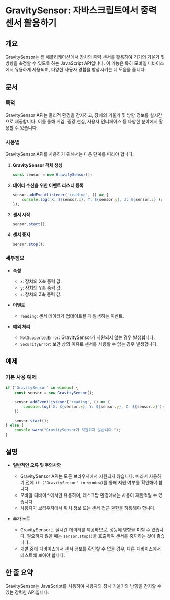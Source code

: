 <!--
Meta Description: # GravitySensor: 자바스크립트에서 중력 센서 활용하기 ## 개요 GravitySensor는 웹 애플리케이션에서 장치의 중력 센서를 활용하여 기기의 기울기 및 방향을 측정할 수 있도록 하는 JavaScript API입니다. 이 기능은 특히 모바일 디바이스에서...
Meta Keywords: sensor, gravitysensor, javascript, 장치의, 합니다
-->

# GravitySensor: 자바스크립트에서 중력 센서 활용하기

## 개요
GravitySensor는 웹 애플리케이션에서 장치의 중력 센서를 활용하여 기기의 기울기 및 방향을 측정할 수 있도록 하는 JavaScript API입니다. 이 기능은 특히 모바일 디바이스에서 유용하게 사용되며, 다양한 사용자 경험을 향상시키는 데 도움을 줍니다.

## 문서
### 목적
GravitySensor API는 물리적 환경을 감지하고, 장치의 기울기 및 방향 정보를 실시간으로 제공합니다. 이를 통해 게임, 증강 현실, 사용자 인터페이스 등 다양한 분야에서 활용할 수 있습니다.

### 사용법
GravitySensor API를 사용하기 위해서는 다음 단계를 따라야 합니다:

1. **GravitySensor 객체 생성**
   ```javascript
   const sensor = new GravitySensor();
   ```

2. **데이터 수신을 위한 이벤트 리스너 등록**
   ```javascript
   sensor.addEventListener('reading', () => {
       console.log(`X: ${sensor.x}, Y: ${sensor.y}, Z: ${sensor.z}`);
   });
   ```

3. **센서 시작**
   ```javascript
   sensor.start();
   ```

4. **센서 중지**
   ```javascript
   sensor.stop();
   ```

### 세부정보
- **속성**
  - `x`: 장치의 X축 중력 값.
  - `y`: 장치의 Y축 중력 값.
  - `z`: 장치의 Z축 중력 값.

- **이벤트**
  - `reading`: 센서 데이터가 업데이트될 때 발생하는 이벤트.

- **예외 처리**
  - `NotSupportedError`: GravitySensor가 지원되지 않는 경우 발생합니다.
  - `SecurityError`: 보안 상의 이유로 센서를 사용할 수 없는 경우 발생합니다.

## 예제
### 기본 사용 예제
```javascript
if ('GravitySensor' in window) {
    const sensor = new GravitySensor();

    sensor.addEventListener('reading', () => {
        console.log(`X: ${sensor.x}, Y: ${sensor.y}, Z: ${sensor.z}`);
    });

    sensor.start();
} else {
    console.warn("GravitySensor가 지원되지 않습니다.");
}
```

## 설명
- **일반적인 오류 및 주의사항**
  - GravitySensor API는 모든 브라우저에서 지원되지 않습니다. 따라서 사용하기 전에 `if ('GravitySensor' in window)`를 통해 지원 여부를 확인해야 합니다.
  - 모바일 디바이스에서만 유용하며, 데스크탑 환경에서는 사용이 제한적일 수 있습니다.
  - 사용자가 브라우저에서 위치 정보 또는 센서 접근 권한을 허용해야 합니다.

- **추가 노트**
  - GravitySensor는 실시간 데이터를 제공하므로, 성능에 영향을 미칠 수 있습니다. 필요하지 않을 때는 `sensor.stop()`을 호출하여 센서를 중지하는 것이 좋습니다.
  - 개발 중에 디바이스에서 센서 정보를 확인할 수 없을 경우, 다른 디바이스에서 테스트해 보아야 합니다.

## 한 줄 요약
GravitySensor는 JavaScript를 사용하여 사용자의 장치 기울기와 방향을 감지할 수 있는 강력한 API입니다.
